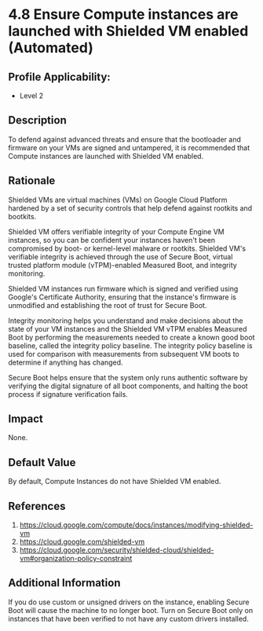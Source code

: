 # 4.8 Ensure Compute instances are launched with Shielded VM enabled (Automated)

## Profile Applicability:

- Level 2

## Description

To defend against advanced threats and ensure that the bootloader and firmware on your VMs are signed and untampered, it is recommended that Compute instances are launched with Shielded VM enabled.

## Rationale

Shielded VMs are virtual machines (VMs) on Google Cloud Platform hardened by a set of security controls that help defend against rootkits and bootkits.  

Shielded VM offers verifiable integrity of your Compute Engine VM instances, so you can be confident your instances haven't been compromised by boot- or kernel-level malware or rootkits. Shielded VM's verifiable integrity is achieved through the use of Secure Boot, virtual trusted platform module (vTPM)-enabled Measured Boot, and integrity monitoring.  

Shielded VM instances run firmware which is signed and verified using Google's Certificate Authority, ensuring that the instance's firmware is unmodified and establishing the root of trust for Secure Boot.  

Integrity monitoring helps you understand and make decisions about the state of your VM instances and the Shielded VM vTPM enables Measured Boot by performing the measurements needed to create a known good boot baseline, called the integrity policy baseline. The integrity policy baseline is used for comparison with measurements from subsequent VM boots to determine if anything has changed.  

Secure Boot helps ensure that the system only runs authentic software by verifying the digital signature of all boot components, and halting the boot process if signature verification fails.

## Impact

None.

## Default Value

By default, Compute Instances do not have Shielded VM enabled.

## References

1. https://cloud.google.com/compute/docs/instances/modifying-shielded-vm
2. https://cloud.google.com/shielded-vm
3. https://cloud.google.com/security/shielded-cloud/shielded-vm#organization-policy-constraint

## Additional Information

If you do use custom or unsigned drivers on the instance, enabling Secure Boot will cause the machine to no longer boot. Turn on Secure Boot only on instances that have been verified to not have any custom drivers installed.